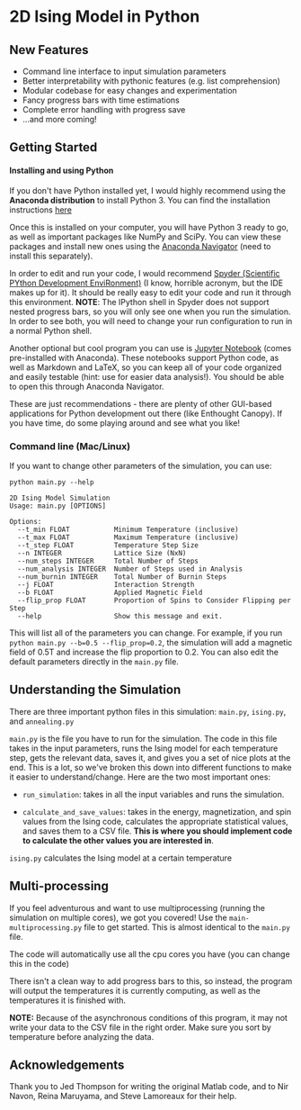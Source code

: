 # 2D Ising Model in Python 

## New Features
* Command line interface to input simulation parameters
* Better interpretability with pythonic features (e.g. list comprehension)
* Modular codebase for easy changes and experimentation
* Fancy progress bars with time estimations
* Complete error handling with progress save
* ...and more coming!

## Getting Started

#### Installing and using Python

If you don't have Python installed yet, I would highly recommend using the **Anaconda distribution** to install Python 3. You can find the installation instructions [here](https://docs.anaconda.com/anaconda/install/)

Once this is installed on your computer, you will have Python 3 ready to go, as well as important packages like NumPy and SciPy. You can view these packages and install new ones using the [Anaconda Navigator](https://docs.anaconda.com/anaconda/navigator/) (need to install this separately).

In order to edit and run your code, I would recommend [Spyder (Scientific PYthon Development EnviRonment)](https://pythonhosted.org/spyder/) (I know, horrible acronym, but the IDE makes up for it). It should be really easy to edit your code and run it through this environment. **NOTE**: The IPython shell in Spyder does not support nested progress bars, so you will only see one when you run the simulation. In order to see both, you will need to change your run configuration to run in a normal Python shell.

Another optional but cool program you can use is [Jupyter Notebook](http://jupyter.org/) (comes pre-installed with Anaconda). These notebooks support Python code, as well as Markdown and LaTeX, so you can keep all of your code organized and easily testable (hint: use for easier data analysis!). You should be able to open this through Anaconda Navigator.

These are just recommendations - there are plenty of other GUI-based applications for Python development out there (like Enthought Canopy). If you have time, do some playing around and see what you like!

### Command line (Mac/Linux)

If you want to change other parameters of the simulation, you can use:

  ```
  python main.py --help

  2D Ising Model Simulation
  Usage: main.py [OPTIONS]

  Options:
    --t_min FLOAT           Minimum Temperature (inclusive)
    --t_max FLOAT           Maximum Temperature (inclusive)
    --t_step FLOAT          Temperature Step Size
    --n INTEGER             Lattice Size (NxN)
    --num_steps INTEGER     Total Number of Steps
    --num_analysis INTEGER  Number of Steps used in Analysis
    --num_burnin INTEGER    Total Number of Burnin Steps
    --j FLOAT               Interaction Strength
    --b FLOAT               Applied Magnetic Field
    --flip_prop FLOAT       Proportion of Spins to Consider Flipping per Step
    --help                  Show this message and exit.
  ```

  This will list all of the parameters you can change. For example, if you run `python main.py --b=0.5 --flip_prop=0.2`, the simulation will add a magnetic field of 0.5T and increase the flip proportion to 0.2. You can also edit the default parameters directly in the `main.py` file.


## Understanding the Simulation

There are three important python files in this simulation: `main.py`, `ising.py`, and `annealing.py`

`main.py` is the file you have to run for the simulation. The code in this file takes in the input parameters, runs the Ising model for each temperature step, gets the relevant data, saves it, and gives you a set of nice plots at the end. This is a lot, so we've broken this down into different functions to make it easier to understand/change. Here are the two most important ones:

* `run_simulation`: takes in all the input variables and runs the simulation.

* `calculate_and_save_values`: takes in the energy, magnetization, and spin values from the Ising code, calculates the appropriate statistical values, and saves them to a CSV file. **This is where you should implement code to calculate the other values you are interested in**.

`ising.py` calculates the Ising model at a certain temperature

## Multi-processing

If you feel adventurous and want to use multiprocessing (running the simulation on multiple cores), we got you covered! Use the `main-multiprocessing.py` file to get started. This is almost identical to the `main.py` file.

The code will automatically use all the cpu cores you have (you can change this in the code)

There isn't a clean way to add progress bars to this, so instead, the program will output the temperatures it is currently computing, as well as the temperatures it is finished with.

**NOTE:** Because of the asynchronous conditions of this program, it may not write your data to the CSV file in the right order. Make sure you sort by temperature before analyzing the data.

## Acknowledgements

Thank you to Jed Thompson for writing the original Matlab code, and to Nir Navon, Reina Maruyama, and Steve Lamoreaux for their help.